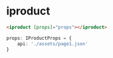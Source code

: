 # iproduct

```html
<iproduct [props]="props"></iproduct>
```

```ts
props: IProductProps = {
    api: './assets/page1.json'
}
```
